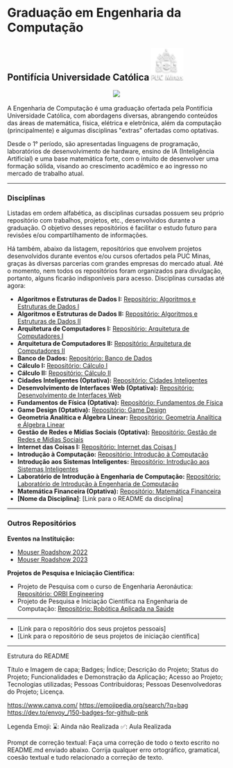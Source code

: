 # Graduação em Engenharia da Computação

##  Pontifícia Universidade Católica <img aling="justify" src="logoPUC3.png" width="75px" height="75px"/>

<p align="center"><img src="http://img.shields.io/static/v1?label=STATUS&message=EM%20DESENVOLVIMENTO&color=GREEN&style=for-the-badge"/></p>

A Engenharia de Computação é uma graduação ofertada pela Pontifícia Universidade Católica, com abordagens diversas, abrangendo conteúdos das áreas de matemática, física, elétrica e eletrônica, além da computação (principalmente) e algumas disciplinas "extras" ofertadas como optativas.

Desde o 1° período, são apresentadas linguagens de programação, laboratórios de desenvolvimento de hardware, ensino de IA (Inteligência Artificial) e uma base matemática forte, com o intuito de desenvolver uma formação sólida, visando ao crescimento acadêmico e ao ingresso no mercado de trabalho atual.

---

### Disciplinas

Listadas em ordem alfabética, as disciplinas cursadas possuem seu próprio repositório com trabalhos, projetos, etc., desenvolvidos durante a graduação. O objetivo desses repositórios é facilitar o estudo futuro para revisões e/ou compartilhamento de informações.

Há também, abaixo da listagem, repositórios que envolvem projetos desenvolvidos durante eventos e/ou cursos ofertados pela PUC Minas, graças às diversas parcerias com grandes empresas do mercado atual. Até o momento, nem todos os repositórios foram organizados para divulgação, portanto, alguns ficarão indisponíveis para acesso. Disciplinas cursadas até agora:

* **Algoritmos e Estruturas de Dados I:** [Repositório: Algoritmos e Estruturas de Dados I](#)
* **Algoritmos e Estruturas de Dados II:** [Repositório: Algoritmos e Estruturas de Dados II](AEDS%20II/README.md)
* **Arquitetura de Computadores I:** [Repositório: Arquitetura de Computadores I](#)
* **Arquitetura de Computadores II:** [Repositório: Arquitetura de Computadores II](#)
* **Banco de Dados:** [Repositório: Banco de Dados](#)
* **Cálculo I:** [Repositório: Cálculo I](Calculo%20I/README.md)
* **Cálculo II:** [Repositório: Cálculo II](Calculo%20II/README.md)
* **Cidades Inteligentes (Optativa):** [Repositório: Cidades Inteligentes](#)
* **Desenvolvimento de Interfaces Web (Optativa):** [Repositório: Desenvolvimento de Interfaces Web](#)
* **Fundamentos de Física (Optativa):** [Repositório: Fundamentos de Física](#)
* **Game Design (Optativa):** [Repositório: Game Design](#)
* **Geometria Analítica e Álgebra Linear:** [Repositório: Geometria Analítica e Álgebra Linear](#)
* **Gestão de Redes e Mídias Sociais (Optativa):** [Repositório: Gestão de Redes e Mídias Sociais](#)
* **Internet das Coisas I:** [Repositório: Internet das Coisas I](#)
* **Introdução à Computação:** [Repositório: Introdução à Computação](#)
* **Introdução aos Sistemas Inteligentes:** [Repositório: Introdução aos Sistemas Inteligentes](#)
* **Laboratório de Introdução à Engenharia de Computação:** [Repositório: Laboratório de Introdução à Engenharia de Computação](#)
* **Matemática Financeira (Optativa):** [Repositório: Matemática Financeira](#)
* **[Nome da Disciplina]**: [Link para o README da disciplina]

---

### Outros Repositórios

**Eventos na Instituição:**

* [Mouser Roadshow 2022](#)
* [Mouser Roadshow 2023](#)

**Projetos de Pesquisa e Iniciação Científica:**

* Projeto de Pesquisa com o curso de Engenharia Aeronáutica: [Repositório: ORBI Engineering](#)
* Projeto de Pesquisa e Iniciação Científica na Engenharia de Computação: [Repositório: Robótica Aplicada na Saúde](#)

---

* [Link para o repositório dos seus projetos pessoais]
* [Link para o repositório de seus projetos de iniciação científica]

---

Estrutura do README

Título e Imagem de capa;
Badges;
Índice;
Descrição do Projeto;
Status do Projeto;
Funcionalidades e Demonstração da Aplicação;
Acesso ao Projeto;
Tecnologias utilizadas;
Pessoas Contribuidoras;
Pessoas Desenvolvedoras do Projeto;
Licença.

https://www.canva.com/
https://emojipedia.org/search/?q=bag
https://dev.to/envoy_/150-badges-for-github-pnk


Legenda Emoji:
⌛: Ainda não Realizada
✅: Aula Realizada

Prompt de correção textual: Faça uma correção de todo o texto escrito no README.md enviado abaixo. Corrija qualquer erro ortográfico, gramatical, coesão textual e tudo relacionado a correção de texto.

